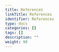 ```yaml
---
title: References
linkTitle: References
identifier: References
type: docs
categories: []
tags: []
description: ""
weight: 90
---
```


